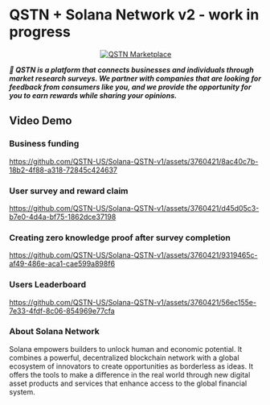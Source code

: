 # QSTN + Solana Network v2 - work in progress

<p align="center">
  <a href="https://qstnus.com/"><img src="https://qstnus.com/icon-256x256.png" alt="QSTN Marketplace"></a>
</p>


***🚀 QSTN is a platform that connects businesses and individuals through market research surveys. We partner with companies that are looking for feedback from consumers like you, and we provide the opportunity for you to earn rewards while sharing your opinions.***

## Video Demo

### Business funding

https://github.com/QSTN-US/Solana-QSTN-v1/assets/3760421/8ac40c7b-18b2-4f88-a318-72845c424637

### User survey and reward claim

https://github.com/QSTN-US/Solana-QSTN-v1/assets/3760421/d45d05c3-b7e0-4d4a-bf75-1862dce37198

### Creating zero knowledge proof after survey completion

https://github.com/QSTN-US/Solana-QSTN-v1/assets/3760421/9319465c-af49-486e-aca1-cae599a898f6

### Users Leaderboard

https://github.com/QSTN-US/Solana-QSTN-v1/assets/3760421/56ec155e-7e33-4fdf-8c06-854969e77cfa


### About Solana Network

Solana empowers builders to unlock human and economic potential. It combines a powerful, decentralized blockchain network with a global ecosystem of innovators to create opportunities as borderless as ideas. It offers the tools to make a difference in the real world through new digital asset products and services that enhance access to the global financial system.
